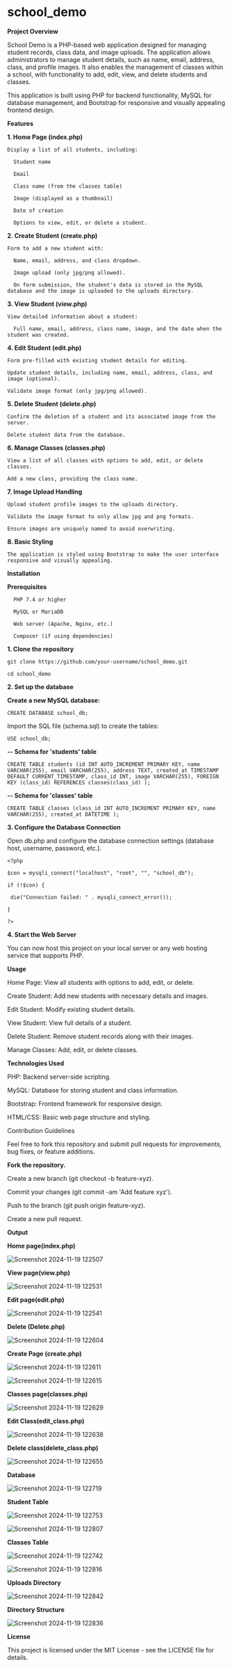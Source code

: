 # school_demo

**Project Overview**

School Demo is a PHP-based web application designed for managing student records, class data, and image uploads. The application allows administrators to manage student details, such as name, email, address, class, and profile images. It also enables the management of classes within a school, with functionality to add, edit, view, and delete students and classes.

This application is built using PHP for backend functionality, MySQL for database management, and Bootstrap for responsive and visually appealing frontend design.

**Features**

**1. Home Page (index.php)**

    Display a list of all students, including:
    
      Student name
      
      Email
      
      Class name (from the classes table)
      
      Image (displayed as a thumbnail)
      
      Date of creation
      
      Options to view, edit, or delete a student.
      
**2. Create Student (create.php)**
    
    Form to add a new student with:
    
      Name, email, address, and class dropdown.
      
      Image upload (only jpg/png allowed).
      
      On form submission, the student's data is stored in the MySQL database and the image is uploaded to the uploads directory.

      
**3. View Student (view.php)**
    
    View detailed information about a student:
    
      Full name, email, address, class name, image, and the date when the student was created.

**4. Edit Student (edit.php)**
    
    Form pre-filled with existing student details for editing.
    
    Update student details, including name, email, address, class, and image (optional).
    
    Validate image format (only jpg/png allowed).

    
**5. Delete Student (delete.php)**
    
    Confirm the deletion of a student and its associated image from the server.
    
    Delete student data from the database.
    
**6. Manage Classes (classes.php)**
    
    View a list of all classes with options to add, edit, or delete classes.
    
    Add a new class, providing the class name.
    
**7. Image Upload Handling**
    
    Upload student profile images to the uploads directory.
    
    Validate the image format to only allow jpg and png formats.
    
    Ensure images are uniquely named to avoid overwriting.
    
**8. Basic Styling**
    
    The application is styled using Bootstrap to make the user interface responsive and visually appealing.
    
**Installation**
  
  **Prerequisites**
  
      PHP 7.4 or higher
      
      MySQL or MariaDB
      
      Web server (Apache, Nginx, etc.)
      
      Composer (if using dependencies)

      
**1. Clone the repository**

```git clone https://github.com/your-username/school_demo.git```

```cd school_demo```

**2. Set up the database**

**Create a new MySQL database:**

```CREATE DATABASE school_db;```

Import the SQL file (schema.sql) to create the tables:



```USE school_db;```


**-- Schema for 'students' table**

```CREATE TABLE students (id INT AUTO_INCREMENT PRIMARY KEY, name VARCHAR(255), email VARCHAR(255), address TEXT, created_at TIMESTAMP DEFAULT CURRENT_TIMESTAMP, class_id INT, image VARCHAR(255), FOREIGN KEY (class_id) REFERENCES classes(class_id) );```



**-- Schema for 'classes' table**

```CREATE TABLE classes (class_id INT AUTO_INCREMENT PRIMARY KEY, name VARCHAR(255), created_at DATETIME );```

**3. Configure the Database Connection**


Open db.php and configure the database connection settings (database host, username, password, etc.).


```<?php```

```$con = mysqli_connect("localhost", "root", "", "school_db");```


```if (!$con) {```

   ``` die("Connection failed: " . mysqli_connect_error());```

```}```

```?>```

**4. Start the Web Server**

You can now host this project on your local server or any web hosting service that supports PHP.


**Usage**

Home Page: View all students with options to add, edit, or delete.

Create Student: Add new students with necessary details and images.

Edit Student: Modify existing student details.

View Student: View full details of a student.

Delete Student: Remove student records along with their images.

Manage Classes: Add, edit, or delete classes.


**Technologies Used**


PHP: Backend server-side scripting.

MySQL: Database for storing student and class information.

Bootstrap: Frontend framework for responsive design.

HTML/CSS: Basic web page structure and styling.

Contribution Guidelines

Feel free to fork this repository and submit pull requests for improvements, bug fixes, or feature additions.


**Fork the repository.**

Create a new branch (git checkout -b feature-xyz).

Commit your changes (git commit -am 'Add feature xyz').

Push to the branch (git push origin feature-xyz).

Create a new pull request.

**Output**


**Home page(index.php)**

![Screenshot 2024-11-19 122507](https://github.com/user-attachments/assets/ca0a4c17-1acf-4c2d-8d83-a00ad4ecea53)


**View page(view.php)**

![Screenshot 2024-11-19 122531](https://github.com/user-attachments/assets/2684b62e-e8b6-4190-b44f-1370438403b7)

**Edit page(edit.php)**

![Screenshot 2024-11-19 122541](https://github.com/user-attachments/assets/8a5e1e1f-5afb-4dd8-94f9-3edb2db6fed8)

**Delete (Delete.php)**

![Screenshot 2024-11-19 122604](https://github.com/user-attachments/assets/ab7692e3-406d-4e03-acf7-f82988e51364)

**Create Page (create.php)**

![Screenshot 2024-11-19 122611](https://github.com/user-attachments/assets/1d85eff2-fcfa-4bfd-8ff8-c7b9b35d36d7)

![Screenshot 2024-11-19 122615](https://github.com/user-attachments/assets/100c75e3-5069-4439-923a-a9a89962006f)

**Classes page(classes.php)**

![Screenshot 2024-11-19 122629](https://github.com/user-attachments/assets/f2487ae1-8a2e-4ce0-a5c5-314a82581bf7)

**Edit Class(edit_class.php)**

![Screenshot 2024-11-19 122638](https://github.com/user-attachments/assets/a1c68ae5-f6ca-4c59-99f3-5a57f4d0277c)

**Delete class(delete_class.php)**

![Screenshot 2024-11-19 122655](https://github.com/user-attachments/assets/8a9f8b54-2142-43d5-8f6d-3e710121d5f2)

**Database**

![Screenshot 2024-11-19 122719](https://github.com/user-attachments/assets/a9b0e528-e483-4311-8dbc-ba7a99f47d5a)

**Student Table**

![Screenshot 2024-11-19 122753](https://github.com/user-attachments/assets/b9f96bab-5633-46b6-9376-b26c07de830b)

![Screenshot 2024-11-19 122807](https://github.com/user-attachments/assets/24c39b00-71db-46a4-a2b9-42b9c18ff4dd)

**Classes Table**

![Screenshot 2024-11-19 122742](https://github.com/user-attachments/assets/7664f281-ec7f-44a3-a34e-c05a2237ebc5)

![Screenshot 2024-11-19 122816](https://github.com/user-attachments/assets/01d8506d-1825-44ea-904c-d79bb91f148c)

**Uploads Directory**

![Screenshot 2024-11-19 122842](https://github.com/user-attachments/assets/fdf986c3-fde9-494d-b29d-48c21c0d107e)

**Directory Structure**

![Screenshot 2024-11-19 122836](https://github.com/user-attachments/assets/692d8fe0-e299-4654-807a-768289b3c817)


**License**

This project is licensed under the MIT License - see the LICENSE file for details.



